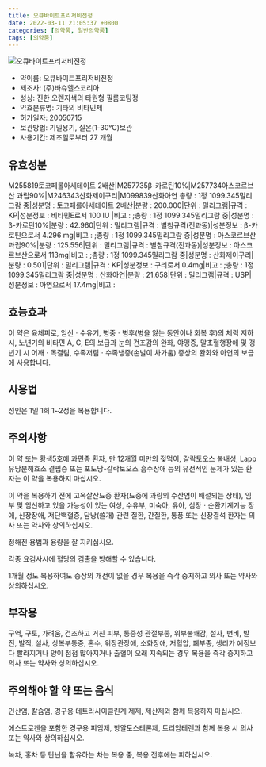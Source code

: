 ```yaml
---
title: 오큐바이트프리저비전정
date: 2022-03-11 21:05:37 +0800
categories: [의약품, 일반의약품]
tags: [의약품]
---
```

![오큐바이트프리저비전정](https://nedrug.mfds.go.kr/pbp/cmn/itemImageDownload/152188712226700025)

- 약이름: 오큐바이트프리저비전정
- 제조사: (주)바슈헬스코리아
- 성상: 진한 오렌지색의 타원형 필름코팅정
- 약효분류명: 기타의 비타민제
- 허가일자: 20050715
- 보관방법: 기밀용기, 실온(1-30℃)보관
- 사용기간: 제조일로부터 27 개월
## 유효성분
M255819토코페롤아세테이트 2배산|M257735β-카로틴10%|M257734아스코르브산 과립90%|M246343산화제이구리|M099839산화아연
총량 : 1정 1099.345밀리그람 중|성분명 : 토코페롤아세테이트 2배산|분량 : 200.000|단위 : 밀리그램|규격 : KP|성분정보 : 비타민E로서 
100 IU
|비고 : ;총량 : 1정 1099.345밀리그람 중|성분명 : β-카로틴10%|분량 : 42.960|단위 : 밀리그램|규격 : 별첨규격(전과동)|성분정보 : β-카로틴으로서 4.296 mg|비고 : ;총량 : 1정 1099.345밀리그람 중|성분명 : 아스코르브산 과립90%|분량 : 125.556|단위 : 밀리그램|규격 : 별첨규격(전과동)|성분정보 : 아스코르브산으로서 113mg|비고 : ;총량 : 1정 1099.345밀리그람 중|성분명 : 산화제이구리|분량 : 0.501|단위 : 밀리그램|규격 : KP|성분정보 : 구리로서 0.4mg|비고 : ;총량 : 1정 1099.345밀리그람 중|성분명 : 산화아연|분량 : 21.658|단위 : 밀리그램|규격 : USP|성분정보 : 아연으로서 17.4mg|비고 :
## 효능효과
이 약은 육체피로, 임신ㆍ수유기, 병중ㆍ병후(병을 앓는 동안이나 회복 후)의 체력 저하 시, 노년기의 비타민 A, C, E의 보급과 눈의 건조감의 완화, 야맹증, 말초혈행장애 및 갱년기 시 어깨ㆍ목결림, 수족저림ㆍ수족냉증(손발이 차가움) 증상의 완화와 아연의 보급에 사용합니다.

## 사용법
성인은 1일 1회 1~2정을 복용합니다.

## 주의사항
이 약 또는 황색5호에 과민증 환자, 만 12개월 미만의 젖먹이, 갈락토오스 불내성, Lapp 유당분해효소 결핍증 또는 포도당-갈락토오스 흡수장애 등의 유전적인 문제가 있는 환자는 이 약을 복용하지 마십시오.

이 약을 복용하기 전에 고옥살산뇨증 환자(뇨중에 과량의 수산염이 배설되는 상태), 임부 및 임신하고 있을 가능성이 있는 여성, 수유부, 미숙아, 유아, 심장ㆍ순환기계기능 장애, 신장장애, 저단백혈증, 담낭(쓸개) 관련 질환, 간질환, 통풍 또는 신장결석 환자는 의사 또는 약사와 상의하십시오.

정해진 용법과 용량을 잘 지키십시오.

각종 요검사시에 혈당의 검출을 방해할 수 있습니다.

1개월 정도 복용하여도 증상의 개선이 없을 경우 복용을 즉각 중지하고 의사 또는 약사와 상의하십시오.

## 부작용
구역, 구토, 가려움, 건조하고 거친 피부, 통증성 관절부종, 위부불쾌감, 설사, 변비, 발진, 발적, 설사, 상복부통증, 혼수, 위장관장애, 소화장애, 저혈압, 폐부종, 생리가 예정보다 빨라지거나 양이 점점 많아지거나 출혈이 오래 지속되는 경우 복용을 즉각 중지하고 의사 또는 약사와 상의하십시오.

## 주의해야 할 약 또는 음식
인산염, 칼슘염, 경구용 테트라사이클린계 제제, 제산제와 함께 복용하지 마십시오.

에스트로겐을 포함한 경구용 피임제, 항알도스테론제, 트리암테렌과 함께 복용 시 의사 또는 약사와 상의하십시오.

녹차, 홍차 등 탄닌을 함유하는 차는 복용 중, 복용 전후에는 피하십시오.

